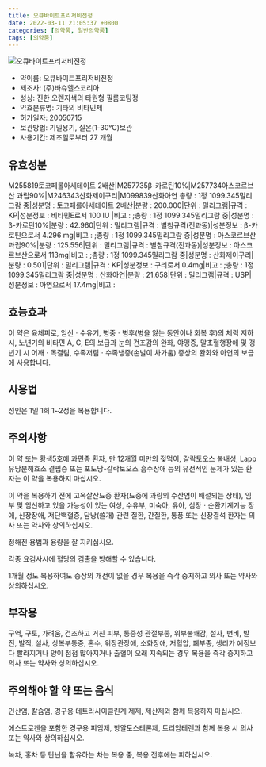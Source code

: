 ```yaml
---
title: 오큐바이트프리저비전정
date: 2022-03-11 21:05:37 +0800
categories: [의약품, 일반의약품]
tags: [의약품]
---
```

![오큐바이트프리저비전정](https://nedrug.mfds.go.kr/pbp/cmn/itemImageDownload/152188712226700025)

- 약이름: 오큐바이트프리저비전정
- 제조사: (주)바슈헬스코리아
- 성상: 진한 오렌지색의 타원형 필름코팅정
- 약효분류명: 기타의 비타민제
- 허가일자: 20050715
- 보관방법: 기밀용기, 실온(1-30℃)보관
- 사용기간: 제조일로부터 27 개월
## 유효성분
M255819토코페롤아세테이트 2배산|M257735β-카로틴10%|M257734아스코르브산 과립90%|M246343산화제이구리|M099839산화아연
총량 : 1정 1099.345밀리그람 중|성분명 : 토코페롤아세테이트 2배산|분량 : 200.000|단위 : 밀리그램|규격 : KP|성분정보 : 비타민E로서 
100 IU
|비고 : ;총량 : 1정 1099.345밀리그람 중|성분명 : β-카로틴10%|분량 : 42.960|단위 : 밀리그램|규격 : 별첨규격(전과동)|성분정보 : β-카로틴으로서 4.296 mg|비고 : ;총량 : 1정 1099.345밀리그람 중|성분명 : 아스코르브산 과립90%|분량 : 125.556|단위 : 밀리그램|규격 : 별첨규격(전과동)|성분정보 : 아스코르브산으로서 113mg|비고 : ;총량 : 1정 1099.345밀리그람 중|성분명 : 산화제이구리|분량 : 0.501|단위 : 밀리그램|규격 : KP|성분정보 : 구리로서 0.4mg|비고 : ;총량 : 1정 1099.345밀리그람 중|성분명 : 산화아연|분량 : 21.658|단위 : 밀리그램|규격 : USP|성분정보 : 아연으로서 17.4mg|비고 :
## 효능효과
이 약은 육체피로, 임신ㆍ수유기, 병중ㆍ병후(병을 앓는 동안이나 회복 후)의 체력 저하 시, 노년기의 비타민 A, C, E의 보급과 눈의 건조감의 완화, 야맹증, 말초혈행장애 및 갱년기 시 어깨ㆍ목결림, 수족저림ㆍ수족냉증(손발이 차가움) 증상의 완화와 아연의 보급에 사용합니다.

## 사용법
성인은 1일 1회 1~2정을 복용합니다.

## 주의사항
이 약 또는 황색5호에 과민증 환자, 만 12개월 미만의 젖먹이, 갈락토오스 불내성, Lapp 유당분해효소 결핍증 또는 포도당-갈락토오스 흡수장애 등의 유전적인 문제가 있는 환자는 이 약을 복용하지 마십시오.

이 약을 복용하기 전에 고옥살산뇨증 환자(뇨중에 과량의 수산염이 배설되는 상태), 임부 및 임신하고 있을 가능성이 있는 여성, 수유부, 미숙아, 유아, 심장ㆍ순환기계기능 장애, 신장장애, 저단백혈증, 담낭(쓸개) 관련 질환, 간질환, 통풍 또는 신장결석 환자는 의사 또는 약사와 상의하십시오.

정해진 용법과 용량을 잘 지키십시오.

각종 요검사시에 혈당의 검출을 방해할 수 있습니다.

1개월 정도 복용하여도 증상의 개선이 없을 경우 복용을 즉각 중지하고 의사 또는 약사와 상의하십시오.

## 부작용
구역, 구토, 가려움, 건조하고 거친 피부, 통증성 관절부종, 위부불쾌감, 설사, 변비, 발진, 발적, 설사, 상복부통증, 혼수, 위장관장애, 소화장애, 저혈압, 폐부종, 생리가 예정보다 빨라지거나 양이 점점 많아지거나 출혈이 오래 지속되는 경우 복용을 즉각 중지하고 의사 또는 약사와 상의하십시오.

## 주의해야 할 약 또는 음식
인산염, 칼슘염, 경구용 테트라사이클린계 제제, 제산제와 함께 복용하지 마십시오.

에스트로겐을 포함한 경구용 피임제, 항알도스테론제, 트리암테렌과 함께 복용 시 의사 또는 약사와 상의하십시오.

녹차, 홍차 등 탄닌을 함유하는 차는 복용 중, 복용 전후에는 피하십시오.

